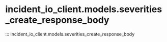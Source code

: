# incident_io_client.models.severities_create_response_body

::: incident_io_client.models.severities_create_response_body